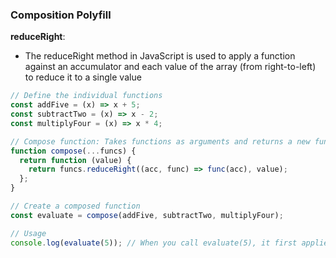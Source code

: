 
### Composition Polyfill

**reduceRight**: 
- The reduceRight method in JavaScript is used to apply a function against an accumulator and each value of the array (from right-to-left) to reduce it to a single value


```js
// Define the individual functions
const addFive = (x) => x + 5;
const subtractTwo = (x) => x - 2;
const multiplyFour = (x) => x * 4;

// Compose function: Takes functions as arguments and returns a new function
function compose(...funcs) {
  return function (value) {
    return funcs.reduceRight((acc, func) => func(acc), value);
  };
}

// Create a composed function
const evaluate = compose(addFive, subtractTwo, multiplyFour);

// Usage
console.log(evaluate(5)); // When you call evaluate(5), it first applies multiplyFour, then subtractTwo, and finally addFive to the input value (5), resulting in the final computed value.

```